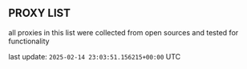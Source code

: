 ## PROXY LIST

all proxies in this list were collected from open sources and tested for functionality

last update: `2025-02-14 23:03:51.156215+00:00` UTC
